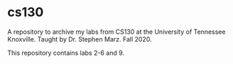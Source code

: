 # cs130

A repository to archive my labs from CS130 at the University of Tennessee Knoxville. Taught by Dr. Stephen Marz. Fall 2020.

This repository contains labs 2-6 and 9.
